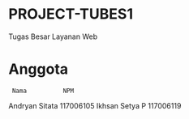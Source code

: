 PROJECT-TUBES1
==============

Tugas Besar Layanan Web 

Anggota
==============
     Nama          NPM
Andryan Sitata 117006105
Ikhsan Setya P 117006119
